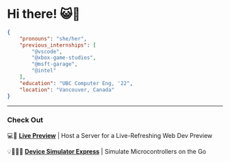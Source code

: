 # Hi there! 😺👋 

```json
{
    "pronouns": "she/her",
    "previous_internships": [
        "@vscode",
        "@xbox-game-studios",
        "@msft-garage", 
        "@intel"
    ],
    "education": "UBC Computer Eng, '22",
    "location": "Vancouver, Canada"
}
```
----
### Check Out 
💻📝 **[Live Preview](https://github.com/microsoft/vscode-livepreview)** | Host a Server for a Live-Refreshing Web Dev Preview

💡👩🏽‍💻 **[Device Simulator Express](https://github.com/microsoft/vscode-python-devicesimulator)** | Simulate Microcontrollers on the Go
